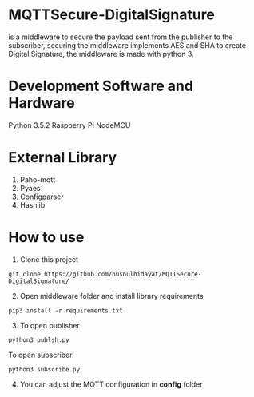 # MQTTSecure-DigitalSignature
is a middleware to secure the payload sent from the publisher to the subscriber, securing the middleware implements AES and SHA to create Digital Signature, the middleware is made with python 3.
# Development Software and Hardware
Python 3.5.2
Raspberry Pi
NodeMCU
# External Library
1. Paho-mqtt
2. Pyaes
3. Configparser
4. Hashlib
# How to use
1. Clone this project
```
git clone https://github.com/husnulhidayat/MQTTSecure-DigitalSignature/
```
2. Open middleware folder and install library requirements
```
pip3 install -r requirements.txt
```
3. To open publisher
```
python3 publsh.py
```
To open subscriber
```
python3 subscribe.py
```
4. You can adjust the MQTT configuration in **config** folder




